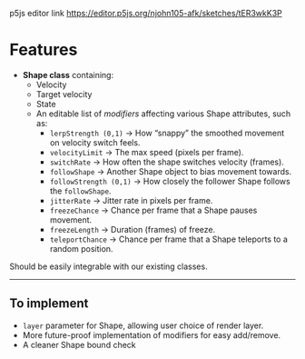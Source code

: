 p5js editor link
https://editor.p5js.org/njohn105-afk/sketches/tER3wkK3P


# Features

- **Shape class** containing:
  - Velocity  
  - Target velocity  
  - State  
  - An editable list of *modifiers* affecting various Shape attributes, such as:
    - `lerpStrength (0,1)` → How “snappy” the smoothed movement on velocity switch feels.
    - `velocityLimit` → The max speed (pixels per frame).
    - `switchRate` → How often the shape switches velocity (frames).
    - `followShape` → Another Shape object to bias movement towards.
    - `followStrength (0,1)` → How closely the follower Shape follows the `followShape`.
    - `jitterRate` → Jitter rate in pixels per frame.
    - `freezeChance` → Chance per frame that a Shape pauses movement.
    - `freezeLength` → Duration (frames) of freeze.
    - `teleportChance` → Chance per frame that a Shape teleports to a random position.

Should be easily integrable with our existing classes.

---

## To implement
- `layer` parameter for Shape, allowing user choice of render layer.  
- More future-proof implementation of modifiers for easy add/remove.
- A cleaner Shape bound check
